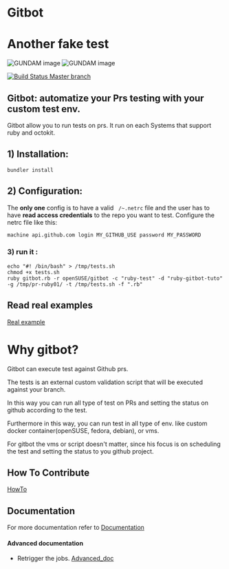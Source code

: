 # Gitbot
# Another fake test

![GUNDAM image](help/gundam.jpg)
![GUNDAM image](help/gundam.jpg)

[![Build Status Master branch](https://travis-ci.org/openSUSE/gitbot.svg?branch=master)](https://travis-ci.org/openSUSE/gitbot)

## Gitbot: automatize your Prs testing with your custom test env.
Gitbot allow you to run tests on prs. It run on each Systems that support ruby and octokit.

## 1) Installation:

```console
bundler install
```

## 2) Configuration:

The **only one** config is to have a valid ``` /~.netrc``` file and the user has to have **read access credentials** to the repo you want to test.
Configure the netrc file like this:

```
machine api.github.com login MY_GITHUB_USE password MY_PASSWORD
```

### 3) run it : 
```console
echo "#! /bin/bash" > /tmp/tests.sh
chmod +x tests.sh
ruby gitbot.rb -r openSUSE/gitbot -c "ruby-test" -d "ruby-gitbot-tuto" -g /tmp/pr-ruby01/ -t /tmp/tests.sh -f ".rb"
```


## Read real examples

[Real example](help/real_examples.md)

# Why gitbot?

Gitbot can execute test against Github prs.

The tests is an external custom validation script that will be executed against your branch.

In this way you can run all type of test on PRs and setting the status on github according to the test.

Furthermore in this way, you can run test in all type of env. like custom docker container(openSUSE, fedora, debian), or vms.

For gitbot the vms or script doesn't matter, since his focus is on scheduling the test and setting the status to you github project.

## How To Contribute

[HowTo](doc/howto.md)

## Documentation
For more documentation refer to [Documentation](doc/README.md)

#### Advanced documentation

- Retrigger the jobs. [Advanced_doc](doc/ADVANCED.md)

